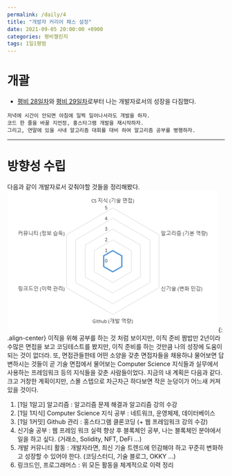 ```yaml
---
permalink: /daily/4
title: "개발자 커리어 패스 설정"
date: 2021-09-05 20:00:00 +0900
categories: 평비챌린지
tags: 1일1평범
---  
```

# 개괄
- [평비 28일차](https://rlaghdcjf12.github.io/ordinary/28)와 [평비 29일차](https://rlaghdcjf12.github.io/ordinary/29)로부터 나는 개발자로서의 성장을 다짐했다.  

```
저녁에 시간이 안되면 아침에 일찍 일어나서라도 개발을 하자.
코드 한 줄을 바꿀 지언정, 홍스타그램 개발을 재시작하자.
그리고, 연말에 있을 사내 알고리즘 대회를 대비 하여 알고리즘 공부를 병행하자.
```

---
# 방향성 수립
다음과 같이 개발자로서 갖춰야할 것들을 정리해봤다.
![개발자가 갖춰야할 6가지 소양][개발6성]{: .align-center}
이직을 위해 공부를 하는 것 처럼 보이지만, 이직 준비 짬밥만 2년이라 수많은 면접을 보고 코딩테스트를 봤지만, 이직 준비를 하는 것만큼 나의 성장에 도움이 되는 것이 없더라. 또, 면접관들한테 어떤 소양을 갖춘 면접자들을 채용하냐 물어보면 답변하시는 것들이 곧 기술 면접에서 물어보는 Computer Science 지식들과 실무에서 사용하는 프레임워크 등의 지식들을 갖춘 사람들이었다. 지금의 내 계획은 다음과 같다. 크고 거창한 계획이지만, 스몰 스텝으로 차근차근 하다보면 작은 눈덩이가 어느새 커져 있을 것이다.
1. [1일 1알고] 알고리즘 : 알고리즘 문제 해결과 알고리즘 강의 수강  
2. [1일 1지식] Computer Science 지식 공부 : 네트워크, 운영체제, 데이터베이스  
3. [1일 1커밋] Github 관리 : 홍스타그램 클론코딩 (+ 웹 프레임워크 강의 수강)  
4. 신기술 공부 : 웹 프레임 워크 실력 향상 후 블록체인 공부, 나는 블록체인 분야에서 일을 하고 싶다. (거래소, Solidity, NFT, DeFi ...)
5. 개발 커뮤니티 활동 : 개발자라면, 최신 기술 트렌드에 민감해야 하고 꾸준히 변화하고 성장할 수 있어야 한다. (코딩스터디, 기술 블로그, OKKY ...)
6. 링크드인, 프로그래머스 : 위 모든 활동을 체계적으로 이력 정리

[개발6성]: ../../assets/images/post/Ordinary/Develop_Hexagon.png